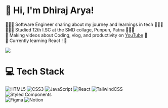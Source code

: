 # 👋 Hi, I'm Dhiraj Arya!
👩🏻‍💻 Software Engineer sharing about my journey and learnings in tech 👩🏻‍💻<br/>
👩🏻‍🎓 Studied 12th I.SC at the SMD collage, Punpun, Patna 👩🏻‍🎓<br/>
🎨 Making videos about Coding, vlog, and productivity on [YouTube](https://www.youtube.com/@devdhirajarya) 🎨<br/>
💭 Currently learning React ! 💭<br/>

<!-- GitHub stats from https://github.com/anuraghazra/github-readme-stats -->
![](https://github-readme-stats.vercel.app/api?username=devdhirajarya&show_icons=true&theme=tokyonight)<br/>

# 💻 Tech Stack
<!-- Badges from https://github.com/Ileriayo/markdown-badges -->
![HTML5](https://img.shields.io/badge/html5-%23E34F26.svg?style=for-the-badge&logo=html5&logoColor=white)
![CSS3](https://img.shields.io/badge/css3-%231572B6.svg?style=for-the-badge&logo=css3&logoColor=white)
![JavaScript](https://img.shields.io/badge/javascript-%23323330.svg?style=for-the-badge&logo=javascript&logoColor=%23F7DF1E)
![React](https://img.shields.io/badge/react-%2320232a.svg?style=for-the-badge&logo=react&logoColor=%2361DAFB)
![TailwindCSS](https://img.shields.io/badge/tailwindcss-%2338B2AC.svg?style=for-the-badge&logo=tailwind-css&logoColor=white)
![Styled Components](https://img.shields.io/badge/styled--components-DB7093?style=for-the-badge&logo=styled-components&logoColor=white)<br/>
![Figma](https://img.shields.io/badge/figma-%23F24E1E.svg?style=for-the-badge&logo=figma&logoColor=white)
![Notion](https://img.shields.io/badge/Notion-%23000000.svg?style=for-the-badge&logo=notion&logoColor=white)
